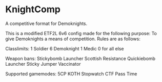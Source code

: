 # KnightComp

A competitive format for Demoknights.

This is a modified ETF2L 6v6 config made for the following purpose: To give Demoknights a means of competition. Rules are as follows:

Classlimits:
1 Soldier
6 Demoknight
1 Medic
0 for all else

Weapon bans:
Stickybomb Launcher
Scottish Resistance
Quickiebomb Launcher
Sticky Jumper
Vaccinator

Supported gamemodes:
5CP
KOTH
Stopwatch
CTF
Pass Time